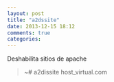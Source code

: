 ```yaml
---
layout: post
title: "a2dssite"
date: 2013-12-15 18:12
comments: true
categories: 
---
```

Deshabilita sitios de apache

>~# a2dissite host_virtual.com

